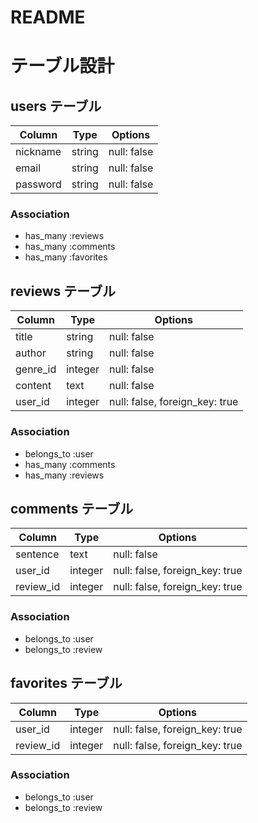 # README

# テーブル設計

## users テーブル

| Column   | Type   | Options     |
| -------- | ------ | ----------- |
| nickname | string | null: false |
| email    | string | null: false |
| password | string | null: false |

### Association

- has_many :reviews
- has_many :comments
- has_many :favorites

## reviews テーブル

| Column   | Type    | Options                        |
| -------- | ------  | ------------------------------ |
| title    | string  | null: false                    |
| author   | string  | null: false                    |
| genre_id | integer | null: false                    |
| content  | text    | null: false                    |
| user_id  | integer | null: false, foreign_key: true |

### Association

- belongs_to :user
- has_many :comments
- has_many :reviews

## comments テーブル

| Column    | Type    | Options                        |
| --------- | ------- | ------------------------------ |
| sentence  | text    | null: false                    |
| user_id   | integer | null: false, foreign_key: true |
| review_id | integer | null: false, foreign_key: true |

### Association

- belongs_to :user
- belongs_to :review

## favorites テーブル

| Column    | Type    | Options                        |
| --------- | ------- | ------------------------------ |
| user_id   | integer | null: false, foreign_key: true |
| review_id | integer | null: false, foreign_key: true |

### Association

- belongs_to :user
- belongs_to :review
